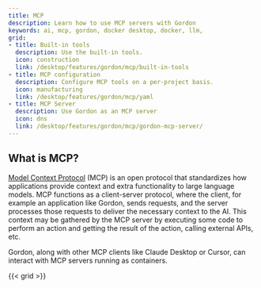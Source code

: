 ```yaml
---
title: MCP
description: Learn how to use MCP servers with Gordon
keywords: ai, mcp, gordon, docker desktop, docker, llm, 
grid:
- title: Built-in tools
  description: Use the built-in tools.
  icon: construction
  link: /desktop/features/gordon/mcp/built-in-tools
- title: MCP configuration
  description: Configure MCP tools on a per-project basis.
  icon: manufacturing
  link: /desktop/features/gordon/mcp/yaml
- title: MCP Server
  description: Use Gordon as an MCP server
  icon: dns
  link: /desktop/features/gordon/mcp/gordon-mcp-server/
---
```


## What is MCP?

[Model Context Protocol](https://modelcontextprotocol.io/introduction) (MCP) is
an open protocol that standardizes how applications provide context and extra
functionality to large language models. MCP functions as a client-server
protocol, where the client, for example an application like Gordon, sends
requests, and the server processes those requests to deliver the necessary
context to the AI. This context may be gathered by the MCP server by executing
some code to perform an action and getting the result of the action, calling
external APIs, etc.

Gordon, along with other MCP clients like Claude Desktop or Cursor, can interact
with MCP servers running as containers.

{{< grid >}}